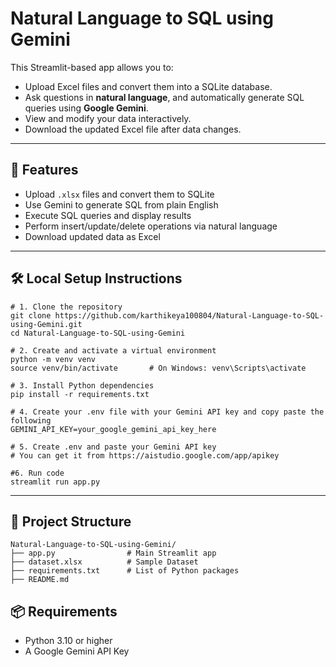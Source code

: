 # Natural Language to SQL using Gemini

This Streamlit-based app allows you to:

- Upload Excel files and convert them into a SQLite database.
- Ask questions in **natural language**, and automatically generate SQL queries using **Google Gemini**.
- View and modify your data interactively.
- Download the updated Excel file after data changes.

---

## 🚀 Features

-  Upload `.xlsx` files and convert them to SQLite
-  Use Gemini to generate SQL from plain English
-  Execute SQL queries and display results
-  Perform insert/update/delete operations via natural language
-  Download updated data as Excel

---

## 🛠️ Local Setup Instructions

```
# 1. Clone the repository
git clone https://github.com/karthikeya100804/Natural-Language-to-SQL-using-Gemini.git
cd Natural-Language-to-SQL-using-Gemini

# 2. Create and activate a virtual environment
python -m venv venv
source venv/bin/activate       # On Windows: venv\Scripts\activate

# 3. Install Python dependencies
pip install -r requirements.txt

# 4. Create your .env file with your Gemini API key and copy paste the following
GEMINI_API_KEY=your_google_gemini_api_key_here

# 5. Create .env and paste your Gemini API key
# You can get it from https://aistudio.google.com/app/apikey

#6. Run code
streamlit run app.py
```
---
## 📁 Project Structure
```
Natural-Language-to-SQL-using-Gemini/
├── app.py                # Main Streamlit app
├── dataset.xlsx          # Sample Dataset
├── requirements.txt      # List of Python packages
├── README.md             
```
## 📦 Requirements
- Python 3.10 or higher
- A Google Gemini API Key


